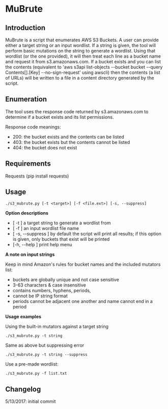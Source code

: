 # MuBrute

## Introduction
MuBrute is a script that enumerates AWS S3 Buckets. A user can provide either a target string or an input wordlist. If a string is given, the tool will perform basic mutations on the string to generate a wordlist. Using that wordlist (or the one provided), it will then treat each line as a bucket name and request it from s3.amazonaws.com. If a bucket exists and you can list the contents (equivalent to 'aws s3api list-objects --bucket bucket --query Contents[].[Key] --no-sign-request' using awscli) then the contents (a list of URLs) will be written to a file in a content directory generated by the script.

## Enumeration
The tool uses the response code returned by s3.amazonaws.com to determine if a bucket exists and its list permissions. 

Response code meanings:
- 200: the bucket exists and the contents can be listed
- 403: the bucket exists but the contents cannot be listed
- 404: the bucket does not exist

## Requirements
Requests (pip install requests)


## Usage
```
./s3_mubrute.py [-t <target>] [-f <file.ext>] [-s, --suppress]
```
**Option descriptions**
- [ -t ] a target string to generate a wordlist from
- [ -f ] an input wordlist file name
- [ -s, --suppress ] by default the script will print all results; if this option is given, only buckets that exist will be printed 
- [-h, --help ] print help menu

**A note on input strings**

Keep in mind Amazon's rules for bucket names and the included mutators list:
- buckets are globally unique and not case sensitive
- 3-63 characters & case insensitive
- contains numbers, hyphens, periods,
- cannot be IP string format
- periods cannot be adjacent one another and name cannot end in a period

**Usage examples**

Using the built-in mutators against a target string
```
./s3_mubrute.py -t string
````

Same as above but suppressing error
```
./s3_mubrute.py -t string --suppress
````

Use a pre-made wordlist:
```
./s3_mubrute.py -f list.txt
```
## Changelog
5/13/2017: initial commit